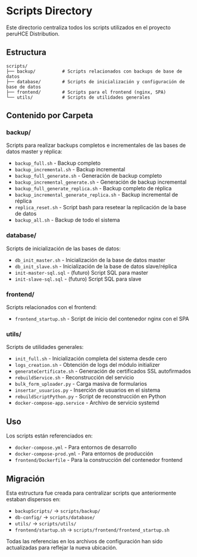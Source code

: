# Scripts Directory

Este directorio centraliza todos los scripts utilizados en el proyecto peruHCE Distribution.

## Estructura

```
scripts/
├── backup/          # Scripts relacionados con backups de base de datos
├── database/        # Scripts de inicialización y configuración de base de datos
├── frontend/        # Scripts para el frontend (nginx, SPA)
└── utils/           # Scripts de utilidades generales
```

## Contenido por Carpeta

### backup/
Scripts para realizar backups completos e incrementales de las bases de datos master y réplica:
- `backup_full.sh` - Backup completo
- `backup_incremental.sh` - Backup incremental
- `backup_full_generate.sh` - Generación de backup completo
- `backup_incremental_generate.sh` - Generación de backup incremental
- `backup_full_generate_replica.sh` - Backup completo de réplica
- `backup_incremental_generate_replica.sh` - Backup incremental de réplica
- `replica_reset.sh` - Script bash para resetear la replicación de la base de datos
- `backup_all.sh` - Backup de todo el sistema

### database/
Scripts de inicialización de las bases de datos:
- `db_init_master.sh` - Inicialización de la base de datos master
- `db_init_slave.sh` - Inicialización de la base de datos slave/réplica
- `init-master-sql.sql` - (futuro) Script SQL para master
- `init-slave-sql.sql` - (futuro) Script SQL para slave

### frontend/
Scripts relacionados con el frontend:
- `frontend_startup.sh` - Script de inicio del contenedor nginx con el SPA

### utils/
Scripts de utilidades generales:
- `init_full.sh` - Inicialización completa del sistema desde cero
- `logs_creation.sh` - Obtención de logs del módulo initializer
- `generateCertificate.sh` - Generación de certificados SSL autofirmados
- `rebuildService.sh` - Reconstrucción del servicio
- `bulk_form_uploader.py` - Carga masiva de formularios
- `insertar_usuarios.py` - Inserción de usuarios en el sistema
- `rebuildScriptPython.py` - Script de reconstrucción en Python
- `docker-compose-app.service` - Archivo de servicio systemd

## Uso

Los scripts están referenciados en:
- `docker-compose.yml` - Para entornos de desarrollo
- `docker-compose-prod.yml` - Para entornos de producción
- `frontend/Dockerfile` - Para la construcción del contenedor frontend

## Migración

Esta estructura fue creada para centralizar scripts que anteriormente estaban dispersos en:
- `backupScripts/` → `scripts/backup/`
- `db-config/` → `scripts/database/`
- `utils/` → `scripts/utils/`
- `frontend/startup.sh` → `scripts/frontend/frontend_startup.sh`

Todas las referencias en los archivos de configuración han sido actualizadas para reflejar la nueva ubicación.
